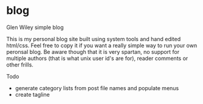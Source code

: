 # blog
Glen Wiley simple blog

This is my personal blog site built using system tools and hand edited
html/css.  Feel free to copy it if you want a really simple way to
run your own peronsal blog.  Be aware though that it is very spartan,
no support for multiple authors (that is what unix user id's are for),
reader comments or other frills.

Todo
* generate category lists from post file names and populate menus
* create tagline
